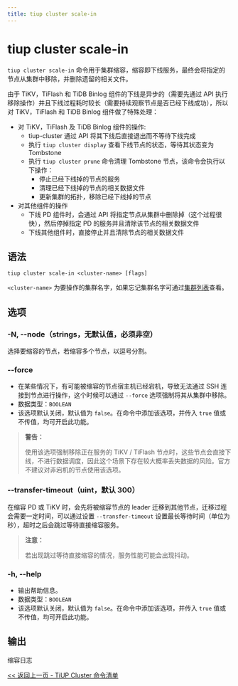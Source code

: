 ```yaml
---
title: tiup cluster scale-in
---
```


# tiup cluster scale-in

`tiup cluster scale-in` 命令用于集群缩容，缩容即下线服务，最终会将指定的节点从集群中移除，并删除遗留的相关文件。

由于 TiKV，TiFlash 和 TiDB Binlog 组件的下线是异步的（需要先通过 API 执行移除操作）并且下线过程耗时较长（需要持续观察节点是否已经下线成功），所以对 TiKV，TiFlash 和 TiDB Binlog 组件做了特殊处理：

- 对 TiKV，TiFlash 及 TiDB Binlog 组件的操作:
    - tiup-cluster 通过 API 将其下线后直接退出而不等待下线完成
    - 执行 `tiup cluster display` 查看下线节点的状态，等待其状态变为 Tombstone
    - 执行 `tiup cluster prune` 命令清理 Tombstone 节点，该命令会执行以下操作：
        - 停止已经下线掉的节点的服务
        - 清理已经下线掉的节点的相关数据文件
        - 更新集群的拓扑，移除已经下线掉的节点
- 对其他组件的操作
    - 下线 PD 组件时，会通过 API 将指定节点从集群中删除掉（这个过程很快），然后停掉指定 PD 的服务并且清除该节点的相关数据文件
    - 下线其他组件时，直接停止并且清除节点的相关数据文件

## 语法

```shell
tiup cluster scale-in <cluster-name> [flags]
```

`<cluster-name>` 为要操作的集群名字，如果忘记集群名字可通过[集群列表](/tiup/tiup-component-cluster-list.md)查看。

## 选项

### -N, --node（strings，无默认值，必须非空）

选择要缩容的节点，若缩容多个节点，以逗号分割。

### --force

- 在某些情况下，有可能被缩容的节点宿主机已经宕机，导致无法通过 SSH 连接到节点进行操作，这个时候可以通过 `--force` 选项强制将其从集群中移除。
- 数据类型：`BOOLEAN`
- 该选项默认关闭，默认值为 `false`。在命令中添加该选项，并传入 `true` 值或不传值，均可开启此功能。

> **警告：**
>
> 使用该选项强制移除正在服务的 TiKV / TiFlash 节点时，这些节点会直接下线，不进行数据调度，因此这个场景下存在较大概率丢失数据的风险。官方不建议对非宕机的节点使用该选项。

### --transfer-timeout（uint，默认 300）

在缩容 PD 或 TiKV 时，会先将被缩容节点的 leader 迁移到其他节点，迁移过程会需要一定时间，可以通过设置 `--transfer-timeout` 设置最长等待时间（单位为秒），超时之后会跳过等待直接缩容服务。

> **注意：**
>
> 若出现跳过等待直接缩容的情况，服务性能可能会出现抖动。

### -h, --help

- 输出帮助信息。
- 数据类型：`BOOLEAN`
- 该选项默认关闭，默认值为 `false`。在命令中添加该选项，并传入 `true` 值或不传值，均可开启此功能。

## 输出

缩容日志

[<< 返回上一页 - TiUP Cluster 命令清单](/tiup/tiup-component-cluster.md#命令清单)
